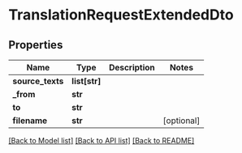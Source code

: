 # TranslationRequestExtendedDto

## Properties
Name | Type | Description | Notes
------------ | ------------- | ------------- | -------------
**source_texts** | **list[str]** |  | 
**_from** | **str** |  | 
**to** | **str** |  | 
**filename** | **str** |  | [optional] 

[[Back to Model list]](../README.md#documentation-for-models) [[Back to API list]](../README.md#documentation-for-api-endpoints) [[Back to README]](../README.md)


